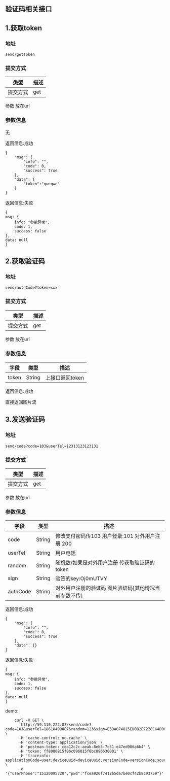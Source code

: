验证码相关接口
-----------------------------------  



## 1.获取token

###  地址

    send/getToken

###  提交方式
类型|描述
---|---
提交方式|get

参数 放在url



### 参数信息
无

返回信息:成功

    {
        "msg": {
            "info": "",
            "code": 0,
            "success": true
        },
        "data": {
            "token":"qweqwe"
        }
    }

返回信息:失败

    {
    msg: {
        info: "参数异常",
        code: 1,
        success: false
    },
    data: null
    }
   
   
   



## 2.获取验证码

###  地址

    send/authCode?token=xxx

###  提交方式
类型|描述
---|---
提交方式|get

参数 放在url



### 参数信息
字段|类型|描述
---|---|---
token|String|上接口返回token




返回信息:成功

直接返回图片流





## 3.发送验证码

###  地址

    send/code?code=103&userTel=12313123123131

###  提交方式
类型|描述
---|---
提交方式|get

参数 放在url



### 参数信息
字段|类型|描述
---|---|---
code|String|修改支付密码传103 用户登录:101  对外用户注册 200
userTel|String|用户电话
random|String|随机数/如果是对外用户注册 传获取验证码的token
sign|String|验签的key:Oj0mUTVY
authCode|String|对外用户注册的验证码 图片验证码[其他情况当前参数不传]

返回信息:成功

    {
        "msg": {
            "info": "",
            "code": 0,
            "success": true
        },
        "data": {}
    }

返回信息:失败

    {
    msg: {
        info: "参数异常",
        code: 1,
        success: false
    },
    data: null
    }
    

      
demo:


````
    curl -X GET \
      'http://59.110.222.82/send/code?code=101&userTel=18618499887&random=123&sign=E5DA874815ED0B2E7228C64D087B703C' \
      -H 'cache-control: no-cache' \
      -H 'content-type: application/json' \
      -H 'postman-token: cea12c2c-aeab-8eb5-7c51-e47ed906a6b4' \
      -H 'token: ff8080815f0bc096015f0bc096530001' \
      -H 'traceinfo: applicationCode=user;deviceUuid=deviceUuid;versionCode=versionCode;source=1;' \
      -d '{"userPhone":"15120095720","pwd":"fcea920f7412b5da7be0cf42b8c93759"}'

````

